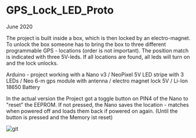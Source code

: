 # GPS_Lock_LED_Proto
June 2020

The project is built inside a box, which is then locked by an electro-magnet. To unlock the box someone has to bring the box to three different programmable 
GPS - locations (order is not important). The position match is indicated with three 5V-leds. If all locations are found, all leds will turn on and the lock unlocks. 

Arduino - project working with a Nano v3 / NeoPixel 5V LED stripe with 3 LEDs / Neo 6-m gps module with antenna / electro magnet lock 5V / Li-Ion 18650 Battery

In the actual version the Project got a toggle button on PIN4 of the Nano to "reset" the EEPROM.
If not pressed, the Nano saves the location - matches when powered off and loads them back if powered on again. (Until the button is pressed and the Memory ist reset)

![git](https://user-images.githubusercontent.com/30718441/86538333-b7509d00-bef5-11ea-8610-ebcd58db8f13.PNG)

